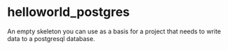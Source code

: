 # helloworld_postgres
An empty skeleton you can use as a basis for a project that needs to write data to a postgresql database.
